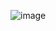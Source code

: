 ![image](https://github.com/gisele-reis/Bertoti/assets/111552213/bb911b2c-688d-43b0-a2a3-858f1b67370c)
